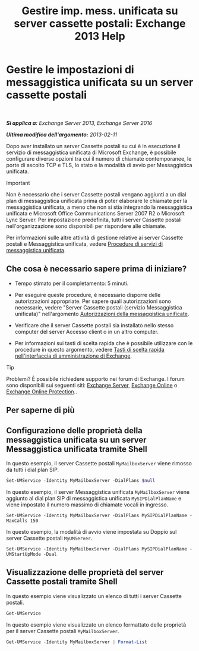﻿---
title: 'Gestire imp. mess. unificata su server cassette postali: Exchange 2013 Help'
TOCTitle: Gestire le impostazioni di messaggistica unificata su un server cassette postali
ms:assetid: 6df4853d-21d2-473f-b0ca-ebc996d8794a
ms:mtpsurl: https://technet.microsoft.com/it-it/library/Aa998815(v=EXCHG.150)
ms:contentKeyID: 50555612
ms.date: 05/22/2018
mtps_version: v=EXCHG.150
f1_keywords:
- Microsoft.Exchange.Management.SnapIn.Esm.Servers.UnifiedMessaging.UMServerPropertiesPropertyPage
ms.translationtype: MT
---

# Gestire le impostazioni di messaggistica unificata su un server cassette postali

 

_**Si applica a:** Exchange Server 2013, Exchange Server 2016_

_**Ultima modifica dell'argomento:** 2013-02-11_

Dopo aver installato un server Cassette postali su cui è in esecuzione il servizio di messaggistica unificata di Microsoft Exchange, è possibile configurare diverse opzioni tra cui il numero di chiamate contemporanee, le porte di ascolto TCP e TLS, lo stato e la modalità di avvio per Messaggistica unificata.


> [!IMPORTANT]
> Non è necessario che i server Cassette postali vengano aggiunti a un dial plan di messaggistica unificata prima di poter elaborare le chiamate per la messaggistica unificata, a meno che non si stia integrando la messaggistica unificata e Microsoft Office Communications Server 2007 R2 o Microsoft Lync Server. Per impostazione predefinita, tutti i server Cassette postali nell'organizzazione sono disponibili per rispondere alle chiamate.



Per informazioni sulle altre attività di gestione relative ai server Cassette postali e Messaggistica unificata, vedere [Procedure di servizi di messaggistica unificata](um-services-procedures-exchange-2013-help.md).

## Che cosa è necessario sapere prima di iniziare?

  - Tempo stimato per il completamento: 5 minuti.

  - Per eseguire queste procedure, è necessario disporre delle autorizzazioni appropriate. Per sapere quali autorizzazioni sono necessarie, vedere "Server Cassette postali (servizio Messaggistica unificata)" nell'argomento [Autorizzazioni della messaggistica unificate](unified-messaging-permissions-exchange-2013-help.md).

  - Verificare che il server Cassette postali sia installato nello stesso computer del server Accesso client o in un altro computer.

  - Per informazioni sui tasti di scelta rapida che è possibile utilizzare con le procedure in questo argomento, vedere [Tasti di scelta rapida nell'interfaccia di amministrazione di Exchange](keyboard-shortcuts-in-the-exchange-admin-center-exchange-online-protection-help.md).


> [!TIP]
> Problemi? È possibile richiedere supporto nei forum di Exchange. I forum sono disponibili sui seguenti siti: <A href="https://go.microsoft.com/fwlink/p/?linkid=60612">Exchange Server</A>, <A href="https://go.microsoft.com/fwlink/p/?linkid=267542">Exchange Online</A> o <A href="https://go.microsoft.com/fwlink/p/?linkid=285351">Exchange Online Protection</A>..



## Per saperne di più

## Configurazione delle proprietà della messaggistica unificata su un server Messaggistica unificata tramite Shell

In questo esempio, il server Cassette postali `MyMailboxServer` viene rimosso da tutti i dial plan SIP.

```powershell
Set-UMService -Identity MyMailboxServer -DialPlans $null
```

In questo esempio, il server Messaggistica unificata `MyMailboxServer` viene aggiunto al dial plan SIP di messaggistica unificata `MySIPDialPlanName` e viene impostato il numero massimo di chiamate vocali in ingresso.

    Set-UMService -Identity MyMailboxServer -DialPlans MySIPDialPlanName -MaxCalls 150 

In questo esempio, la modalità di avvio viene impostata su Doppio sul server Cassette postali `MyUMServer`.

    Set-UMService -Identity MyMailboxServer -DialPlans MySIPDialPlanName -UMStartUpMode -Dual 

## Visualizzazione delle proprietà del server Cassette postali tramite Shell

In questo esempio viene visualizzato un elenco di tutti i server Cassette postali.

```powershell
Get-UMService
```

In questo esempio viene visualizzato un elenco formattato delle proprietà per il server Cassette postali `MyMailboxServer`.

```powershell
Get-UMService -Identity MyMailboxServer | Format-List
```

